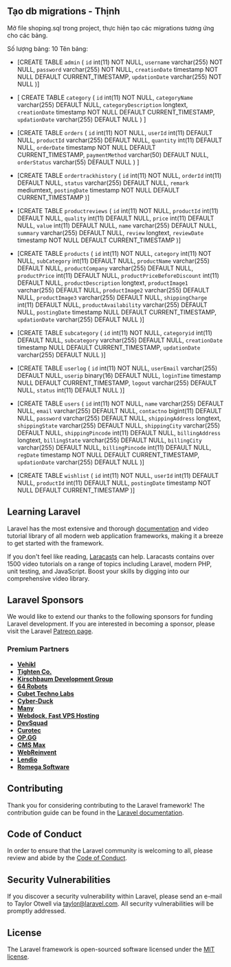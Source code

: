 

## Tạo db migrations - Thịnh

Mở file shoping.sql trong project, thực hiện tạo các migrations tương ứng cho các bảng.

Số lượng bảng: 10
Tên bảng: 
- [CREATE TABLE `admin` (
  `id` int(11) NOT NULL,
  `username` varchar(255) NOT NULL,
  `password` varchar(255) NOT NULL,
  `creationDate` timestamp NOT NULL DEFAULT CURRENT_TIMESTAMP,
  `updationDate` varchar(255) NOT NULL
)]

- [
    CREATE TABLE `category` (
  `id` int(11) NOT NULL,
  `categoryName` varchar(255) DEFAULT NULL,
  `categoryDescription` longtext,
  `creationDate` timestamp NOT NULL DEFAULT CURRENT_TIMESTAMP,
  `updationDate` varchar(255) DEFAULT NULL
)
]
- [CREATE TABLE `orders` (
  `id` int(11) NOT NULL,
  `userId` int(11) DEFAULT NULL,
  `productId` varchar(255) DEFAULT NULL,
  `quantity` int(11) DEFAULT NULL,
  `orderDate` timestamp NOT NULL DEFAULT CURRENT_TIMESTAMP,
  `paymentMethod` varchar(50) DEFAULT NULL,
  `orderStatus` varchar(55) DEFAULT NULL
) ]
- [CREATE TABLE `ordertrackhistory` (
  `id` int(11) NOT NULL,
  `orderId` int(11) DEFAULT NULL,
  `status` varchar(255) DEFAULT NULL,
  `remark` mediumtext,
  `postingDate` timestamp NOT NULL DEFAULT CURRENT_TIMESTAMP
)]
- [CREATE TABLE `productreviews` (
  `id` int(11) NOT NULL,
  `productId` int(11) DEFAULT NULL,
  `quality` int(11) DEFAULT NULL,
  `price` int(11) DEFAULT NULL,
  `value` int(11) DEFAULT NULL,
  `name` varchar(255) DEFAULT NULL,
  `summary` varchar(255) DEFAULT NULL,
  `review` longtext,
  `reviewDate` timestamp NOT NULL DEFAULT CURRENT_TIMESTAMP
)]
- [CREATE TABLE `products` (
  `id` int(11) NOT NULL,
  `category` int(11) NOT NULL,
  `subCategory` int(11) DEFAULT NULL,
  `productName` varchar(255) DEFAULT NULL,
  `productCompany` varchar(255) DEFAULT NULL,
  `productPrice` int(11) DEFAULT NULL,
  `productPriceBeforeDiscount` int(11) DEFAULT NULL,
  `productDescription` longtext,
  `productImage1` varchar(255) DEFAULT NULL,
  `productImage2` varchar(255) DEFAULT NULL,
  `productImage3` varchar(255) DEFAULT NULL,
  `shippingCharge` int(11) DEFAULT NULL,
  `productAvailability` varchar(255) DEFAULT NULL,
  `postingDate` timestamp NULL DEFAULT CURRENT_TIMESTAMP,
  `updationDate` varchar(255) DEFAULT NULL
)]
- [CREATE TABLE `subcategory` (
  `id` int(11) NOT NULL,
  `categoryid` int(11) DEFAULT NULL,
  `subcategory` varchar(255) DEFAULT NULL,
  `creationDate` timestamp NULL DEFAULT CURRENT_TIMESTAMP,
  `updationDate` varchar(255) DEFAULT NULL
)]
- [CREATE TABLE `userlog` (
  `id` int(11) NOT NULL,
  `userEmail` varchar(255) DEFAULT NULL,
  `userip` binary(16) DEFAULT NULL,
  `loginTime` timestamp NULL DEFAULT CURRENT_TIMESTAMP,
  `logout` varchar(255) DEFAULT NULL,
  `status` int(11) DEFAULT NULL
)]
- [CREATE TABLE `users` (
  `id` int(11) NOT NULL,
  `name` varchar(255) DEFAULT NULL,
  `email` varchar(255) DEFAULT NULL,
  `contactno` bigint(11) DEFAULT NULL,
  `password` varchar(255) DEFAULT NULL,
  `shippingAddress` longtext,
  `shippingState` varchar(255) DEFAULT NULL,
  `shippingCity` varchar(255) DEFAULT NULL,
  `shippingPincode` int(11) DEFAULT NULL,
  `billingAddress` longtext,
  `billingState` varchar(255) DEFAULT NULL,
  `billingCity` varchar(255) DEFAULT NULL,
  `billingPincode` int(11) DEFAULT NULL,
  `regDate` timestamp NOT NULL DEFAULT CURRENT_TIMESTAMP,
  `updationDate` varchar(255) DEFAULT NULL
)]
- [CREATE TABLE `wishlist` (
  `id` int(11) NOT NULL,
  `userId` int(11) DEFAULT NULL,
  `productId` int(11) DEFAULT NULL,
  `postingDate` timestamp NOT NULL DEFAULT CURRENT_TIMESTAMP
)]


## Learning Laravel

Laravel has the most extensive and thorough [documentation](https://laravel.com/docs) and video tutorial library of all modern web application frameworks, making it a breeze to get started with the framework.

If you don't feel like reading, [Laracasts](https://laracasts.com) can help. Laracasts contains over 1500 video tutorials on a range of topics including Laravel, modern PHP, unit testing, and JavaScript. Boost your skills by digging into our comprehensive video library.

## Laravel Sponsors

We would like to extend our thanks to the following sponsors for funding Laravel development. If you are interested in becoming a sponsor, please visit the Laravel [Patreon page](https://patreon.com/taylorotwell).

### Premium Partners

- **[Vehikl](https://vehikl.com/)**
- **[Tighten Co.](https://tighten.co)**
- **[Kirschbaum Development Group](https://kirschbaumdevelopment.com)**
- **[64 Robots](https://64robots.com)**
- **[Cubet Techno Labs](https://cubettech.com)**
- **[Cyber-Duck](https://cyber-duck.co.uk)**
- **[Many](https://www.many.co.uk)**
- **[Webdock, Fast VPS Hosting](https://www.webdock.io/en)**
- **[DevSquad](https://devsquad.com)**
- **[Curotec](https://www.curotec.com/services/technologies/laravel/)**
- **[OP.GG](https://op.gg)**
- **[CMS Max](https://www.cmsmax.com/)**
- **[WebReinvent](https://webreinvent.com/?utm_source=laravel&utm_medium=github&utm_campaign=patreon-sponsors)**
- **[Lendio](https://lendio.com)**
- **[Romega Software](https://romegasoftware.com)**

## Contributing

Thank you for considering contributing to the Laravel framework! The contribution guide can be found in the [Laravel documentation](https://laravel.com/docs/contributions).

## Code of Conduct

In order to ensure that the Laravel community is welcoming to all, please review and abide by the [Code of Conduct](https://laravel.com/docs/contributions#code-of-conduct).

## Security Vulnerabilities

If you discover a security vulnerability within Laravel, please send an e-mail to Taylor Otwell via [taylor@laravel.com](mailto:taylor@laravel.com). All security vulnerabilities will be promptly addressed.

## License

The Laravel framework is open-sourced software licensed under the [MIT license](https://opensource.org/licenses/MIT).
